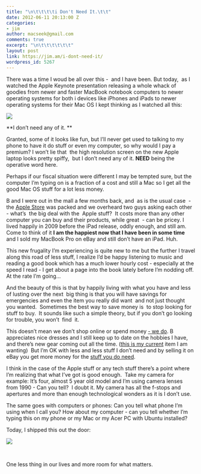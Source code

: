 ```yaml
---
title: "\n\t\t\t\ti Don't Need It.\t\t"
date: 2012-06-11 20:13:00 Z
categories:
- jim
author: macseek@gmail.com
comments: true
excerpt: "\n\t\t\t\t\t\t"
layout: post
link: https://jim.am/i-dont-need-it/
wordpress_id: 5267
---
```


There was a time I woud be all over this -  and I have been. But today,  as I watched the Apple Keynote presentation releasing a whole whack of goodies from newer and faster MacBook notebook computers to newer operating systems for both i devices like iPhones and iPads to newer operating systems for their Mac OS I kept thinking as I watched all this:




[![](http://jim.am/images/2012/06/Screen-Shot-2012-06-11-at-7.48.24-PM-630x431.png)](http://jim.am/i-dont-need-it/screen-shot-2012-06-11-at-7-48-24-pm/)




**I don’t need any of it. **




Granted, some of it looks like fun, but I’ll never get used to talking to my phone to have it do stuff or even my computer, so why would I pay a premium? I won’t lie that  the high resolution screen on the new Apple laptop looks pretty spiffy,  but I don’t need any of it. **NEED** being the operative word here.




Perhaps if our fiscal situation were different I may be tempted sure, but the computer I’m typing on is a fraction of a cost and still a Mac so I get all the good Mac OS stuff for a lot less money.




B and I were out in the mall a few months back, and  as is the usual case  - the [Apple Store](http://www.apple.com) was packed and we overheard two guys asking each other - what’s  the big deal with the  Apple stuff?  It costs more than any other computer you can buy and their products, while great  - can be pricey. I lived happily in 2009 before the iPad release, oddly enough, and still am. Come to think of it **I am the happiest now that I have been in some time** and I sold my MacBook Pro on eBay and still don’t have an iPad. Huh.




This new frugality I’m experiencing is quite new to me but the further I travel along this road of less stuff, I realize I’d be happy listening to music and reading a good book which has a much lower hourly cost - especially at the speed I read - I get about a page into the book lately before I’m nodding off. At the rate I’m going…




And the beauty of this is that by happily living with what you have and less of lusting over the next  big thing is that you will have savings for emergencies and even the item you really did want  and not just thought you wanted.  Sometimes the best way to save money is  to stop looking for stuff to buy.  It sounds like such a simple theory, but if you don’t go looking for trouble, you won’t  find  it.




This doesn’t mean we don’t shop online or spend money [- we do](http://jim.am/the-cost-of-groceries/). B appreciates nice dresses and I still keep up to date on the hobbies I have, and there’s new gear coming out all the time. ([this is my current](http://www.amazon.com/gp/product/B00882U782/ref=as_li_ss_tl?ie=UTF8&tag=ramseeker-20&linkCode=as2&camp=1789&creative=390957&creativeASIN=B00882U782) item I am wanting)  But I’m OK with less and less stuff I don’t need and by selling it on eBay you get more money for the [stuff you do need](http://jim.am/the-hot-water-heater-fund/).




I think in the case of the Apple stuff or any tech stuff there’s a point where I’m realizing that what I’ve got is good enough.  Take my camera for example: It’s four, almost 5 year old model and I’m using camera lenses from 1990 - Can you tell?  I doubt it. My camera has all the f-stops and apertures and more than enough technological wonders as it is I don’t use.




The same goes with computers or phones: Can you tell what phone I’m using when I call you? How about my computer - can you tell whether I’m typing this on my phone or my Mac or my Acer PC with Ubuntu installed?




Today, I shipped this out the door:




[![](http://jim.am/images/2012/06/pooh1-630x958.png)](http://jim.am/i-dont-need-it/pooh1/)




 




One less thing in our lives and more room for what matters.




 




 




 


		
